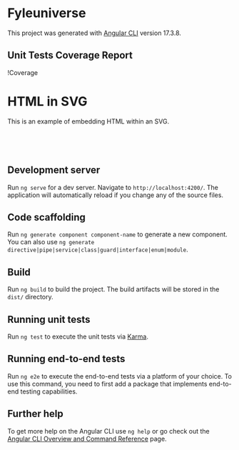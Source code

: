 # Fyleuniverse

This project was generated with [Angular CLI](https://github.com/angular/angular-cli) version 17.3.8.

## Unit Tests Coverage Report

!Coverage
<svg xmlns="http://www.w3.org/2000/svg" width="600" height="200">
  <foreignObject width="100%" height="100%">
    <div xmlns="http://www.w3.org/1999/xhtml">
      <h1>HTML in SVG</h1>
      <p>This is an example of embedding HTML within an SVG.</p>
    </div>
  </foreignObject>
</svg>

## Development server

Run `ng serve` for a dev server. Navigate to `http://localhost:4200/`. The application will automatically reload if you change any of the source files.

## Code scaffolding

Run `ng generate component component-name` to generate a new component. You can also use `ng generate directive|pipe|service|class|guard|interface|enum|module`.

## Build

Run `ng build` to build the project. The build artifacts will be stored in the `dist/` directory.

## Running unit tests

Run `ng test` to execute the unit tests via [Karma](https://karma-runner.github.io).

## Running end-to-end tests

Run `ng e2e` to execute the end-to-end tests via a platform of your choice. To use this command, you need to first add a package that implements end-to-end testing capabilities.

## Further help

To get more help on the Angular CLI use `ng help` or go check out the [Angular CLI Overview and Command Reference](https://angular.io/cli) page.
